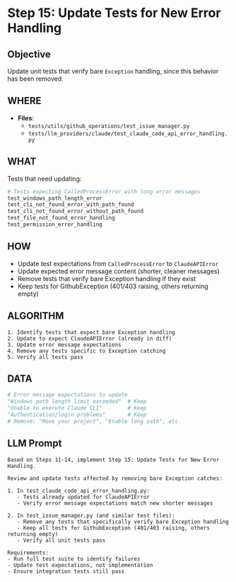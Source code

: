 # Step 15: Update Tests for New Error Handling

## Objective
Update unit tests that verify bare `Exception` handling, since this behavior has been removed.

## WHERE
- **Files**: 
  - `tests/utils/github_operations/test_issue_manager.py`
  - `tests/llm_providers/claude/test_claude_code_api_error_handling.py`

## WHAT
Tests that need updating:
```python
# Tests expecting CalledProcessError with long error messages
test_windows_path_length_error
test_cli_not_found_error_with_path_found
test_cli_not_found_error_without_path_found
test_file_not_found_error_handling
test_permission_error_handling
```

## HOW
- Update test expectations from `CalledProcessError` to `ClaudeAPIError`
- Update expected error message content (shorter, cleaner messages)
- Remove tests that verify bare Exception handling if they exist
- Keep tests for GithubException (401/403 raising, others returning empty)

## ALGORITHM
```
1. Identify tests that expect bare Exception handling
2. Update to expect ClaudeAPIError (already in diff)
3. Update error message expectations
4. Remove any tests specific to Exception catching
5. Verify all tests pass
```

## DATA
```python
# Error message expectations to update
"Windows path length limit exceeded"  # Keep
"Unable to execute Claude CLI"        # Keep
"Authentication/login problems"       # Keep
# Remove: "Move your project", "Enable long path", etc.
```

## LLM Prompt
```
Based on Steps 11-14, implement Step 15: Update Tests for New Error Handling.

Review and update tests affected by removing bare Exception catches:

1. In test_claude_code_api_error_handling.py:
   - Tests already updated for ClaudeAPIError
   - Verify error message expectations match new shorter messages
   
2. In test_issue_manager.py (and similar test files):
   - Remove any tests that specifically verify bare Exception handling
   - Keep all tests for GithubException (401/403 raising, others returning empty)
   - Verify all unit tests pass

Requirements:
- Run full test suite to identify failures
- Update test expectations, not implementation
- Ensure integration tests still pass
```
